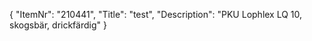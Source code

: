 {
  "ItemNr": "210441",
  "Title": "test",
  "Description": "PKU Lophlex LQ 10, skogsbär, drickfärdig"
}